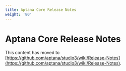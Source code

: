 ```yaml
---
title: Aptana Core Release Notes
weight: '80'
---
```


# Aptana Core Release Notes

This content has moved to [https://github.com/aptana/studio3/wiki/Release-Notes](https://github.com/aptana/studio3/wiki/Release-Notes).
